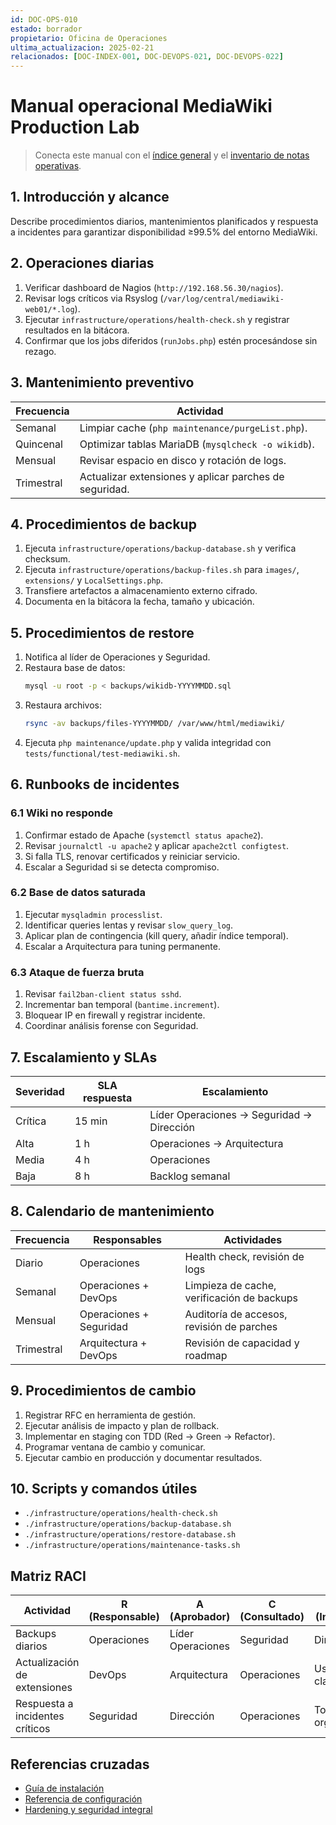 ```yaml
---
id: DOC-OPS-010
estado: borrador
propietario: Oficina de Operaciones
ultima_actualizacion: 2025-02-21
relacionados: [DOC-INDEX-001, DOC-DEVOPS-021, DOC-DEVOPS-022]
---
```

# Manual operacional MediaWiki Production Lab

> Conecta este manual con el [índice general](../README.md) y el [inventario de notas operativas](notas/operaciones_y_respaldos.md).

## 1. Introducción y alcance

Describe procedimientos diarios, mantenimientos planificados y respuesta a incidentes para garantizar disponibilidad ≥99.5% del entorno MediaWiki.

## 2. Operaciones diarias

1. Verificar dashboard de Nagios (`http://192.168.56.30/nagios`).
2. Revisar logs críticos via Rsyslog (`/var/log/central/mediawiki-web01/*.log`).
3. Ejecutar `infrastructure/operations/health-check.sh` y registrar resultados en la bitácora.
4. Confirmar que los jobs diferidos (`runJobs.php`) estén procesándose sin rezago.

## 3. Mantenimiento preventivo

| Frecuencia | Actividad |
| --- | --- |
| Semanal | Limpiar cache (`php maintenance/purgeList.php`). |
| Quincenal | Optimizar tablas MariaDB (`mysqlcheck -o wikidb`). |
| Mensual | Revisar espacio en disco y rotación de logs. |
| Trimestral | Actualizar extensiones y aplicar parches de seguridad. |

## 4. Procedimientos de backup

1. Ejecuta `infrastructure/operations/backup-database.sh` y verifica checksum.
2. Ejecuta `infrastructure/operations/backup-files.sh` para `images/`, `extensions/` y `LocalSettings.php`.
3. Transfiere artefactos a almacenamiento externo cifrado.
4. Documenta en la bitácora la fecha, tamaño y ubicación.

## 5. Procedimientos de restore

1. Notifica al líder de Operaciones y Seguridad.
2. Restaura base de datos:
   ```bash
   mysql -u root -p < backups/wikidb-YYYYMMDD.sql
   ```
3. Restaura archivos:
   ```bash
   rsync -av backups/files-YYYYMMDD/ /var/www/html/mediawiki/
   ```
4. Ejecuta `php maintenance/update.php` y valida integridad con `tests/functional/test-mediawiki.sh`.

## 6. Runbooks de incidentes

### 6.1 Wiki no responde

1. Confirmar estado de Apache (`systemctl status apache2`).
2. Revisar `journalctl -u apache2` y aplicar `apache2ctl configtest`.
3. Si falla TLS, renovar certificados y reiniciar servicio.
4. Escalar a Seguridad si se detecta compromiso.

### 6.2 Base de datos saturada

1. Ejecutar `mysqladmin processlist`.
2. Identificar queries lentas y revisar `slow_query_log`.
3. Aplicar plan de contingencia (kill query, añadir índice temporal).
4. Escalar a Arquitectura para tuning permanente.

### 6.3 Ataque de fuerza bruta

1. Revisar `fail2ban-client status sshd`.
2. Incrementar ban temporal (`bantime.increment`).
3. Bloquear IP en firewall y registrar incidente.
4. Coordinar análisis forense con Seguridad.

## 7. Escalamiento y SLAs

| Severidad | SLA respuesta | Escalamiento |
| --- | --- | --- |
| Crítica | 15 min | Líder Operaciones → Seguridad → Dirección |
| Alta | 1 h | Operaciones → Arquitectura |
| Media | 4 h | Operaciones |
| Baja | 8 h | Backlog semanal |

## 8. Calendario de mantenimiento

| Frecuencia | Responsables | Actividades |
| --- | --- | --- |
| Diario | Operaciones | Health check, revisión de logs |
| Semanal | Operaciones + DevOps | Limpieza de cache, verificación de backups |
| Mensual | Operaciones + Seguridad | Auditoría de accesos, revisión de parches |
| Trimestral | Arquitectura + DevOps | Revisión de capacidad y roadmap |

## 9. Procedimientos de cambio

1. Registrar RFC en herramienta de gestión.
2. Ejecutar análisis de impacto y plan de rollback.
3. Implementar en staging con TDD (Red → Green → Refactor).
4. Programar ventana de cambio y comunicar.
5. Ejecutar cambio en producción y documentar resultados.

## 10. Scripts y comandos útiles

- `./infrastructure/operations/health-check.sh`
- `./infrastructure/operations/backup-database.sh`
- `./infrastructure/operations/restore-database.sh`
- `./infrastructure/operations/maintenance-tasks.sh`

## Matriz RACI

| Actividad | R (Responsable) | A (Aprobador) | C (Consultado) | I (Informado) |
| --- | --- | --- | --- | --- |
| Backups diarios | Operaciones | Líder Operaciones | Seguridad | Dirección |
| Actualización de extensiones | DevOps | Arquitectura | Operaciones | Usuarios clave |
| Respuesta a incidentes críticos | Seguridad | Dirección | Operaciones | Toda la organización |

## Referencias cruzadas

- [Guía de instalación](../07_devops/instalacion/guia_instalacion_mediawiki.md)
- [Referencia de configuración](../07_devops/configuracion/referencia_configuracion_mediawiki.md)
- [Hardening y seguridad integral](../07_devops/seguridad/hardening_y_seguridad.md)

